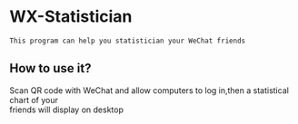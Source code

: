 WX-Statistician
====
    This program can help you statistician your WeChat friends

How to use it?
-------
Scan QR code with WeChat and allow computers to log in,then a statistical chart of your<br>
friends will display on desktop
